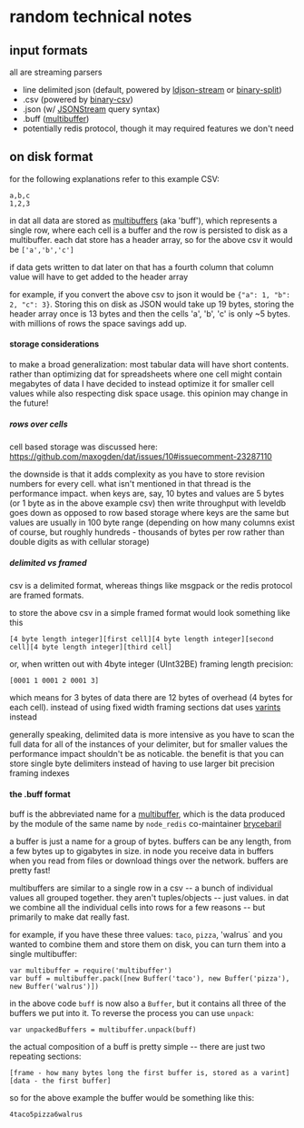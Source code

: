 # random technical notes

## input formats

all are streaming parsers

- line delimited json (default, powered by [ldjson-stream](http://npmjs.org/ldjson-stream) or [binary-split](http://npmjs.org/binary-split))
- .csv (powered by [binary-csv](http://npmjs.org/binary-csv))
- .json (w/ [JSONStream](http://npmjs.org/JSONStream) query syntax)
- .buff ([multibuffer](http://npmjs.org/multibuffer))
- potentially redis protocol, though it may required features we don't need

## on disk format

for the following explanations refer to this example CSV:

```
a,b,c
1,2,3
```

in dat all data are stored as [multibuffers](http://npmjs.org/multibuffer) (aka 'buff'), which represents a single row, where each cell is a buffer and the row is persisted to disk as a multibuffer. each dat store has a header array, so for the above csv it would be `['a','b','c']`

if data gets written to dat later on that has a fourth column that column value will have to get added to the header array

for example, if you convert the above csv to json it would be `{"a": 1, "b": 2, "c": 3}`. Storing this on disk as JSON would take up 19 bytes, storing the header array once is 13 bytes and then the cells 'a', 'b', 'c' is only ~5 bytes. with millions of rows the space savings add up.

#### storage considerations

to make a broad generalization: most tabular data will have short contents. rather than optimizing dat for spreadsheets where one cell might contain megabytes of data I have decided to instead optimize it for smaller cell values while also respecting disk space usage. this opinion may change in the future!

##### rows over cells

cell based storage was discussed here: https://github.com/maxogden/dat/issues/10#issuecomment-23287110

the downside is that it adds complexity as you have to store revision numbers for every cell. what isn't mentioned in that thread is the performance impact. when keys are, say, 10 bytes and values are 5 bytes (or 1 byte as in the above example csv) then write throughput with leveldb goes down as opposed to row based storage where keys are the same but values are usually in 100 byte range (depending on how many columns exist of course, but roughly hundreds - thousands of bytes per row rather than double digits as with cellular storage)

##### delimited vs framed

csv is a delimited format, whereas things like msgpack or the redis protocol are framed formats.

to store the above csv in a simple framed format would look something like this

```
[4 byte length integer][first cell][4 byte length integer][second cell][4 byte length integer][third cell]
```

or, when written out with 4byte integer (UInt32BE) framing length precision:

```
[0001 1 0001 2 0001 3]
```

which means for 3 bytes of data there are 12 bytes of overhead (4 bytes for each cell). instead of using fixed width framing sections dat uses [varints](https://npmjs.org/package/varint) instead

generally speaking, delimited data is more intensive as you have to scan the full data for all of the instances of your delimiter, but for smaller values the performance impact shouldn't be as noticable. the benefit is that you can store single byte delimiters instead of having to use larger bit precision framing indexes

#### the .buff format

buff is the abbreviated name for a [multibuffer](https://github.com/brycebaril/multibuffer), which is the data produced by the module of the same name by `node_redis` co-maintainer [brycebaril](https://github.com/brycebaril/)

a buffer is just a name for a group of bytes. buffers can be any length, from a few bytes up to gigabytes in size. in node you receive data in buffers when you read from files or download things over the network. buffers are pretty fast!

multibuffers are similar to a single row in a csv -- a bunch of individual values all grouped together. they aren't tuples/objects -- just values. in dat we combine all the individual cells into rows for a few reasons -- but primarily to make dat really fast. 

for example, if you have these three values: `taco`, `pizza`, 'walrus` and you wanted to combine them and store them on disk, you can turn them into a single multibuffer:

```
var multibuffer = require('multibuffer')
var buff = multibuffer.pack([new Buffer('taco'), new Buffer('pizza'), new Buffer('walrus')])
```

in the above code `buff` is now also a `Buffer`, but it contains all three of the buffers we put into it. To reverse the process you can use `unpack`:

```
var unpackedBuffers = multibuffer.unpack(buff)
```

the actual composition of a buff is pretty simple -- there are just two repeating sections:

```
[frame - how many bytes long the first buffer is, stored as a varint][data - the first buffer]
```

so for the above example the buffer would be something like this:

```
4taco5pizza6walrus
```
